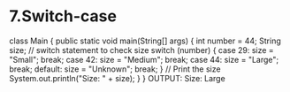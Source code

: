 # 7.Switch-case

class Main {
public static void main(String[] args) {
int number = 44;
String size;
// switch statement to check size
switch (number) {
case 29:
size = "Small";
break;
case 42:
size = "Medium";
break;
case 44:
size = "Large";
break;
default:
size = "Unknown";
break;
}
// Print the size
System.out.println("Size: " + size);
}
}
OUTPUT:
Size: Large

